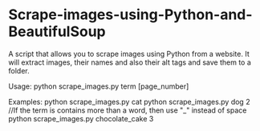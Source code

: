 # Scrape-images-using-Python-and-BeautifulSoup
A script that allows you to scrape images using Python from a website. It will extract images, their names and also their alt tags and save them to a folder. 

Usage: python scrape_images.py term [page_number]

Examples:
python scrape_images.py cat
python scrape_images.py dog 2
//If the term is contains more than a word, then use "_" instead of space
python scrape_images.py chocolate_cake 3
